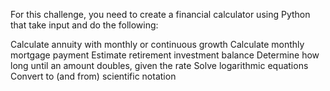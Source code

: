 For this challenge, you need to create a financial calculator using Python that take input and do the following:

Calculate annuity with monthly or continuous growth
Calculate monthly mortgage payment
Estimate retirement investment balance
Determine how long until an amount doubles, given the rate
Solve logarithmic equations
Convert to (and from) scientific notation